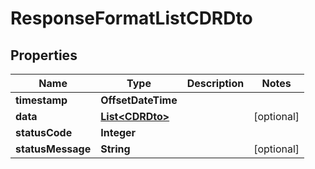 

# ResponseFormatListCDRDto


## Properties

| Name | Type | Description | Notes |
|------------ | ------------- | ------------- | -------------|
|**timestamp** | **OffsetDateTime** |  |  |
|**data** | [**List&lt;CDRDto&gt;**](CDRDto.md) |  |  [optional] |
|**statusCode** | **Integer** |  |  |
|**statusMessage** | **String** |  |  [optional] |




